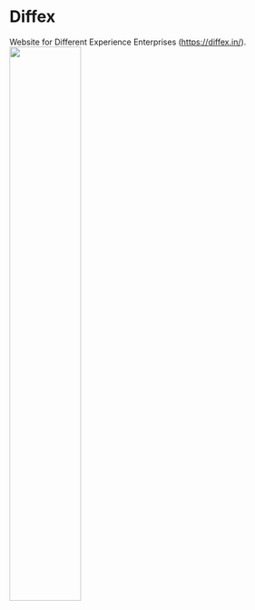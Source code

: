 # Diffex
Website for Different Experience Enterprises (https://diffex.in/).
<img src="https://i.ibb.co/1zB4Z7T/Screenshot-51.png" width="50%" style="display: block;">
